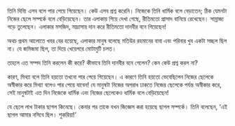 তিনি দিব্যি এসব বলে পার পেয়ে গিয়েছেন। কেউ এসব প্রশ্ন করেনি। নিজেকে তিনি ধার্মিক বলে বেড়াতেন; ঠিক যেমনটা নিজের ছেলে সম্পর্কে বলে বেড়িয়েছেন। তার এলাকায় গিয়ে দেখা গেছে, রীতিমতো প্রাসাদ বানিয়ে রেখেছেন। সাম্রাজ্য গড়ে তুলেছেন। এলাকার মসজিদ, মাদ্রাসায় দান করে রীতিমতো দানবীর বনে গিয়েছেন!

অথচ প্রথম আলোতে খবর বের হয়েছে, এলাকার মানুষ বলেছে মতিউর রহমানের বাবা এবং পরিবার খুব একটা সচ্ছল ছিল না। যে জমিজমা ছিল, তা দিয়ে খেয়েপরে মোটামুটি চলত।

তাহলে এত সম্পদ তিনি করলেন কী করে? কীভাবে তিনি দানবীর বনে গেলেন? কেন কেউ প্রশ্ন করল না?

কারণ, মিথ্যা বলে তিনি হয়তো তখনো পার পেয়ে গিয়েছেন। এ কারণে তিনি হয়তো ভেবেছিলেন নিজের ছেলেকে অস্বীকার করে মিথ্যা বলেও পার পেয়ে যাবেন! যে মানুষটা নিজের অপরাধ ঢাকতে নিজের ছেলেকে পর্যন্ত অস্বীকার করে, সেই মানুষটাই এত দিন নিজেকে ধার্মিক এবং নিজের ছেলেকেও ধার্মিক বলে বেড়িয়েছেন!

যে ছেলে লাখ টাকার ছাগল কিনেছে। কেনার পর তাকে যখন জিজ্ঞেস করা হয়েছে ছাগল সম্পর্কে। তিনি বলেছেন, ‘এই ছাগল আমার নসিবে ছিল। শুকরিয়া!’
